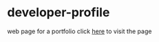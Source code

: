# developer-profile
web page for a portfolio
click [here](https://robynwaddell.github.io/developer-profile/) to visit the page
